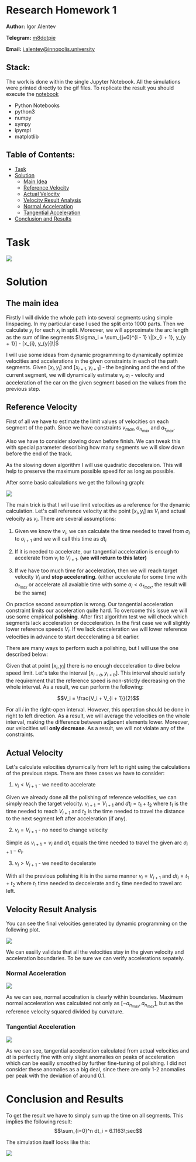 # Research Homework 1

**Author:** Igor Alentev

**Telegram:** [m8dotpie](https://t.me/m8dotpie)

**Email:** i.alentev@innopolis.university

## Stack:

The work is done within the single Jupyter Notebook. All the simulations were printed directly to the gif files. To replicate the result you should execute the [notebook](rhw1.ipynb)

- Python Notebooks
- python3
- numpy
- sympy
- ipympl
- matplotlib

## Table of Contents:
- [Task](#task)
- [Solution](#solution)
    - [Main Idea](#main.idea)
    - [Reference Velocity](#velocity.reference)
    - [Actual Velocity](#velocity.actual)
    - [Velocity Result Analysis](#velocity.analysis)
    - [Normal Acceleration](#acceleration.normal)
    - [Tangential Acceleration](#acceleration.tangential)
- [Conclusion and Results](#conclusion-and-results)

# Task

![](assets/state.PNG)

# Solution

## The main idea <a id='main.idea'></a>

Firstly I will divide the whole path into several segments using simple linspacing. In my particular case I used the split onto $1000$ parts. Then we calculate $y_i$ for each $x_i$ in split. Moreover, we will approximate the arc length as the sum of line segments $\sigma_i = \sum_{j=0}^{i - 1} \|[x_{i + 1}, y_{y + 1}] - [x_{i}, y_{y}]\|$

I will use some ideas from dynamic programming to dynamically optimize velocities and accelerations in the given constraints in each of the path segments. Given $[x_i, y_i]$ and $[x_{i + 1}, y_{i + 1}]$ - the beginning and the end of the current segment, we will dynamically estimate $v_i, a_i$ - velocity and acceleration of the car on the given segment based on the values from the previous step.

## Reference Velocity <a id='velocity.reference'></a>

First of all we have to estimate the limit values of velocities on each segment of the path. Since we have constraints $v_{max}, a_{n_{max}}$ and $a_{\tau_{max}}$. 

Also we have to consider slowing down before finish. We can tweak this with special parameter describing how many segments we will slow down before the end of the track.

As the slowing down algorithm I will use quadratic decceleraion. This will help to preserve the maximum possible speed for as long as possible. 

 After some basic calculations we get the following graph:

![](assets/vel_limit.png)

The main  trick is that I will use limit velocities as a reference for the dynamic calculation. Let's call reference velocity at the point $[x_i, y_i]$ as $V_i$ and actual velocity as $v_i$. There are several assumptions:

1. Given we know the $v_i$, we can calculate the time needed to travel from $\sigma_i$ to $\sigma_{i + 1}$ and we will call this time as $dt_i$

2. If it is needed to accelerate, our tangential acceleration is enough to accelerate from $v_i$ to $V_{i + 1}$. **(we will return to this later)**

3. If we have too much time for acceleration, then we will reach target velocity $V_i$ and **stop accelerating**. (either accelerate for some time with $a_{{\tau}_{max}}$ or accelerate all avaiable time with some $a_i < a_{{\tau}_{max}}$, the result will be the same)

On practice second assumption is wrong. Our tangential acceleration constraint limits our acceleration quite hard. To overcome this issue we will use some empirical **polishing**. After first algorithm test we will check which segments lack acceleration or decceleration. In the first case we will slightly lower reference speeds $V_i$. If we lack decceleration we will lower reference velocities in advance to start deccelerating a bit earlier.

There are many ways to perform such a polishing, but I will use the one described below:

Given that at point $[x_i, y_i]$ there is no enough decceleration to dive below speed limit. Let's take the interval $[x_{i - a}, y_{i + b}]$. This interval should satisfy the requirement that the reference speed is non-strictly decreasing on the whole interval. As a result, we can perform the following:

$$V_i = \frac{V_i + V_{i + 1}}{2}$$

For all $i$ in the right-open interval. However, this operation should be done in right to left direction. As a result, we will average the velocities on the whole interval, making the difference between adjacent elements lower. Moreover, our velocities will **only decrease**. As a result, we will not violate any of the constraints.

## Actual Velocity <a id='velocity.actual'></a>

Let's calculate velocities dynamically from left to right using the calculations of the previous steps. There are three cases we have to consider:

1. $v_i < V_{i + 1}$ - we need to accelerate

Given we already done all the polishing of reference velocities, we can simply reach the target velocity. $v_{i + 1} = V_{i + 1}$ and $dt_i = t_1 + t_2$ where  $t_1$ is the time needed to reach $V_{i + 1}$ and $t_2$ is the time needed to travel the distance to the next segment left after acceleration (if any).

2. $v_i = V_{i + 1}$ - no need to change velocity

Simple as $v_{i + 1} = v_{i}$ and $dt_i$ equals the time needed to travel the given arc $\sigma_{i + 1} - \sigma_i$.

3. $v_i > V_{i + 1}$ - we need to decelerate

With all the previous polishing it is in the same manner $v_i = V_{i + 1}$ and $dt_i = t_1 + t_2$ where $t_1$ time needed to deccelerate and $t_2$ time needed to travel arc left.

## Velocity Result Analysis <a id='velocity.analysis'></a>

You can see the final velocities generated by dynamic programming on the following plot.

![](assets/vel_res.png)

We can easilly validate that all the velocities stay in the given velocity and acceleration boundaries. To be sure we can verify accelerations sepately.

### Normal Acceleration <a id='acceleration.normal'></a>

![](assets/an_res.png)

As we can see, normal accelration is clearly within boundaries. Maximum normal acceleration was calculated not only as $[-a_{n_{max}}, a_{n_{max}}]$, but as the reference velocity squared divided by curvature.

### Tangential Acceleration <a id='acceleration.tangential'></a>

![](assets/at_res.png)

As we can see, tangential acceleration calculated from actual velocities and $dt$ is perfectly fine with only slight anomalies on peaks of acceleration which can be easilly smoothed by further fine-tuning of polishing. I did not consider these anomalies as a big deal, since there are only 1-2 anomalies per peak with the deviation of around $0.1$.

# Conclusion and Results

To get the result we have to simply sum up the time on all segments. This implies the following result:
$$\sum_{i=0}^n dt_i = 6.1163\;sec$$

The simulation itself looks like this:

![](assets/sim.gif)


